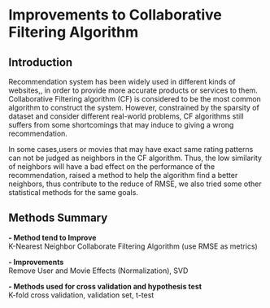 # Improvements to Collaborative Filtering Algorithm

## Introduction
Recommendation system has been widely used in different kinds of websites,, in order to provide more accurate products or services to them. Collaborative Filtering algorithm (CF) is considered to be the most common algorithm to construct the system. However, constrained by the sparsity of dataset and consider different real-world problems, CF algorithms still suffers from some shortcomings that may induce to giving a wrong recommendation.

In some cases,users or movies that may have exact same rating patterns can not be judged as neighbors in the CF algorithm. Thus, the low similarity of neighbors will have a bad effect on the performance of the recommendation, raised a method to help the algorithm find a better neighbors, thus contribute to the reduce of RMSE, we also tried some other statistical methods for the same goals.

## Methods Summary
**- Method tend to Improve**  
K-Nearest Neighbor Collaborate Filtering Algorithm (use RMSE as metrics)

**- Improvements**  
Remove User and Movie Effects (Normalization), SVD

**- Methods used for cross validation and hypothesis test**  
K-fold cross validation, validation set, t-test
